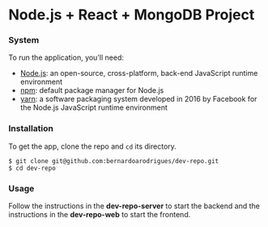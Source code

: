 # Node.js + React + MongoDB Project

### System 

To run the application, you'll need:

- [Node.js](https://nodejs.org/en/download/): an open-source, cross-platform, back-end JavaScript runtime environment
- [npm](https://www.npmjs.com/): default package manager for Node.js
- [yarn](https://classic.yarnpkg.com/en/): a software packaging system developed in 2016 by Facebook for the Node.js JavaScript runtime environment

### Installation

To get the app, clone the repo and `cd` its directory.

```
$ git clone git@github.com:bernardoarodrigues/dev-repo.git
$ cd dev-repo
```

### Usage

Follow the instructions in the **dev-repo-server** to start the backend and the instructions in the **dev-repo-web** to start the frontend.
